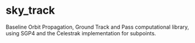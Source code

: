 # sky_track
Baseline Orbit Propagation, Ground Track and Pass computational library, using SGP4 and the Celestrak implementation for subpoints.
